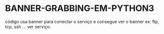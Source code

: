 # BANNER-GRABBING-EM-PYTHON3
código usa banner para conectar o serviço e consegue ver o banner ex: ftp, tcp, ssh ... ver serviço.
